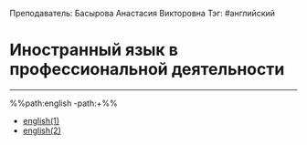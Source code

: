 Преподаватель: Басырова Анастасия Викторовна
Тэг: #английский
# Иностранный язык в профессиональной деятельности
---
%%path:english -path:+%%
- [english(1)](english(1).md)
- [english(2)](english(2).md)
